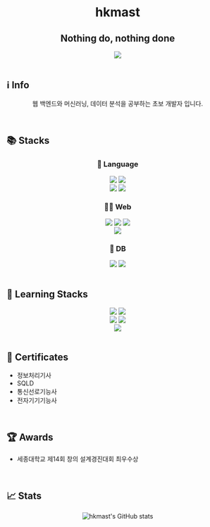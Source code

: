 <div align="center">

# hkmast 
## Nothing do, nothing done

</div>
 

<div align="center">
<a href="https://hits.seeyoufarm.com"><img src="https://hits.seeyoufarm.com/api/count/incr/badge.svg?url=https%3A%2F%2Fgithub.com%2Fhkmast%2F&count_bg=%2379C83D&title_bg=%23555555&icon=python.svg&icon_color=%23E7E7E7&title=hits&edge_flat=false"/></a>

</div>
<br>

## ℹ︎ Info

<div align="center">
 
웹 백엔드와 머신러닝, 데이터 분석을 공부하는 초보 개발자 입니다.
 
</div>
<br>

## 📚 Stacks

<div align="center">
 
  ### 📜 Language
  <img src="https://img.shields.io/badge/C-A8B9CC?style=for-the-badge&logo=C&logoColor=white"/>
  <img src="https://img.shields.io/badge/c++-00599C?style=for-the-badge&logo=c%2B%2B&logoColor=white">
  <br>
  <img src="https://img.shields.io/badge/PYTHON-3776AB?style=for-the-badge&logo=python&logoColor=white"/>
  <img src="https://img.shields.io/badge/java-007396?style=for-the-badge&logo=java&logoColor=white"/>

  ### 🧑‍💻 Web
  <img src="https://img.shields.io/badge/html5-E34F26?style=for-the-badge&logo=html5&logoColor=white"/>
  <img src="https://img.shields.io/badge/css-1572B6?style=for-the-badge&logo=css3&logoColor=white"/>
  <img src="https://img.shields.io/badge/javascript-F7DF1E?style=for-the-badge&logo=javascript&logoColor=black"/>
  <br>
  <img src="https://img.shields.io/badge/flask-000000?style=for-the-badge&logo=flask&logoColor=white"/>
  
  ### 💾 DB
  <img src="https://img.shields.io/badge/mysql-4479A1?style=for-the-badge&logo=mysql&logoColor=white"/>
  <img src="https://img.shields.io/badge/mariaDB-003545?style=for-the-badge&logo=mariaDB&logoColor=white"/>
 
</div> 
<br>
  
## 📖 Learning Stacks
<div align="center">
 
  <img src="https://img.shields.io/badge/linux-FCC624?style=for-the-badge&logo=linux&logoColor=black"/>
  <img src="https://img.shields.io/badge/Docker-2496ED?style=for-the-badge&logo=Docker&logoColor=white"/>
  <br> 
  <img src="https://img.shields.io/badge/spring-6DB33F?style=for-the-badge&logo=spring&logoColor=white"/>
  <img src="https://img.shields.io/badge/springboot-6DB33F?style=for-the-badge&logo=springboot&logoColor=white"/>
  <br>
  <img src="https://img.shields.io/badge/amazonaws-232F3E?style=for-the-badge&logo=amazonaws&logoColor=white"/>
 
</div>
<br>

## 🪪 Certificates
- 정보처리기사
- SQLD
- 통신선로기능사
- 전자기기기능사

<br>

## 🏆 Awards
- 세종대학교 제14회 창의 설계경진대회 최우수상

<br>


## 📈 Stats

<div align="center">
 
![hkmast's GitHub stats](https://github-readme-stats.vercel.app/api?username=hkmast&show_icons=true&theme=dracula)
 
</div>
